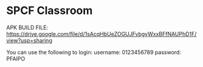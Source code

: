# SPCF Classroom

APK BUILD FILE: https://drive.google.com/file/d/1sAcqHbUeZOGUJFvbgyWxxBFfNAUPhD1F/view?usp=sharing

You can use the following to login:
username: 0123456789
password: PFAIPO

